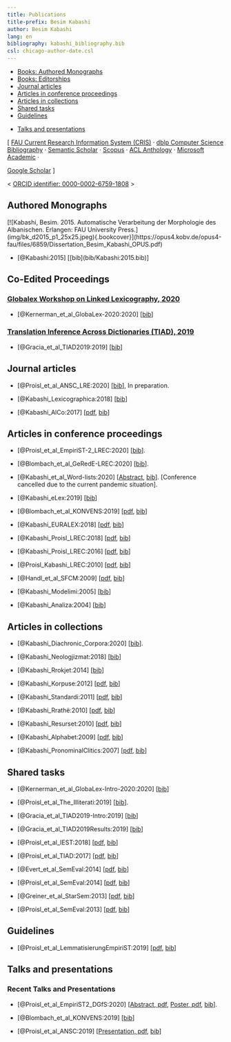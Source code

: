 ```yaml
---
title: Publications
title-prefix: Besim Kabashi
author: Besim Kabashi
lang: en
bibliography: kabashi_bibliography.bib
csl: chicago-author-date.csl
---
```



- [Books: Authored Monographs](#authored-monographs)
- [Books: Editorships](#co-edited-proceedings)
- [Journal articles](#journal-articles)
- [Articles in conference proceedings](#articles-in-conference-proceedings)
- [Articles in collections](#articles-in-collections)
- [Shared tasks](#shared-tasks)
- [Guidelines](#guidelines)
<!-- - [Organized Conferences](#organized-conferences) -->
- [Talks and presentations](#talks-and-presentations)

[ [FAU Current Research Information System (CRIS)](https://cris.fau.de/converis/portal/Person/104399870?auxfun=&lang=de_DE) ·
  [dblp Computer Science Bibliography](https://dblp.org/pers/hd/k/Kabashi:Besim) ·
  [Semantic Scholar](https://www.semanticscholar.org/author/Besim-Kabashi/2715062) ·
  [Scopus](https://www.scopus.com/authid/detail.uri?authorId=36608230200) ·
  [ACL Anthology](https://www.aclweb.org/anthology/people/b/besim-kabashi) ·
  [Microsoft Academic](https://academic.microsoft.com/author/1982230417/) ·
<!-- [CiteSeerˣ](https://citeseerx.ist.psu.edu/viewauth/summary?aid=771316) · -->
<!-- [Academia](https://uni-erlangen.academia.edu/BesimKabashi) · -->
<!-- [ResearchGate](https://www.researchgate.net/profile/Besim_Kabashi) · -->
  [Google Scholar](https://scholar.google.com/citations?hl=en&user=8KqEl74AAAAJ) ] 

< [ ORCID identifier: 0000-0002-6759-1808](https://orcid.org/0000-0002-6759-1808) ></div>


## Authored Monographs ##

<div class="cover">[![Kabashi, Besim. 2015. Automatische Verarbeitung der Morphologie des Albanischen. Erlangen: FAU University Press.](img/bk_d2015_p1_25x25.jpeg){.bookcover}](https://opus4.kobv.de/opus4-fau/files/6859/Dissertation_Besim_Kabashi_OPUS.pdf)</div>

- <div class="book"><div class="bibentry">[@Kabashi:2015] [[bib](bib/Kabashi:2015.bib)]</div>


## Co-Edited Proceedings ##

###  [Globalex Workshop on Linked Lexicography, 2020](https://globalex2020.globalex.link/globalex-workshop-lrec2020-about-globalex-lrec2020/)  ###

- [@Kernerman_et_al_GlobaLex-2020:2020] [[bib](bib/Kernerman_et_al_GlobaLex-2020:2020.bib)]

###  [Translation Inference Across Dictionaries (TIAD), 2019](https://tiad2019.unizar.es/index.html)  ###

- [@Gracia_et_al_TIAD2019:2019] [[bib](bib/Gracia_et_al_TIAD2019:2019.bib)]


## Journal articles ##

- [@Proisl_et_al_ANSC_LRE:2020] [[bib](bib/Proisl_et_al_ANSC_LRE:2020.bib)], In preparation.

- [@Kabashi_Lexicographica:2018] [[bib](bib/Kabashi_Lexicographica:2018.bib)]

- [@Kabashi_AlCo:2017] [[pdf](pdf/Kabashi_2017_AlCo.pdf), [bib](bib/Kabashi_AlCo:2017.bib)]


## Articles in conference proceedings ##

<!-- ### 2020 ## -->

- [@Proisl_et_al_EmpiriST-2_LREC:2020] [[bib](bib/Proisl_et_al_EmpiriST-2_LREC:2020.bib)].

- [@Blombach_et_al_GeRedE-LREC:2020] [[bib](bib/Blombach_et_al_GeRedE-LREC:2020.bib)].

- [@Kabashi_et_al_Word-lists:2020] [[Abstract](https://easychair.org/smart-program/APCLC2020/2020-02-13.html#talk:140430), [bib](bib/Kabashi_et_al_Word-lists:2020.bib)]. [Conference cancelled due to the current pandemic situation].

<!-- ### 2019 ## -->

- [@Kabashi_eLex:2019] [[bib](bib/Kabashi_eLex:2019.bib)]

- [@Blombach_et_al_KONVENS:2019] [[pdf](pdf/Blombach_et_al_2019_reddit_konvens.pdf), [bib](bib/Blombach_et_al_KONVENS2019GerReddit:2019.bib)]

<!-- ### 2018 ## -->

- [@Kabashi_EURALEX:2018] [[pdf](pdf/Kabashi_2018_euralex.pdf), [bib](bib/Kabashi_EURALEX:2018.bib)] 

- [@Kabashi_Proisl_LREC:2018] [[pdf](pdf/Kabashi_Proisl_2018_lrec.pdf), [bib](bib/Kabashi_Proisl_LREC:2018.bib)]

<!-- ### 2016 ### -->

- [@Kabashi_Proisl_LREC:2016] [[pdf](pdf/Kabashi_Proisl_2016_lrec.pdf), [bib](bib/Kabashi_Proisl_LREC:2016.bib)]



<!-- ### 2011 ### -->

- [@Proisl_Kabashi_LREC:2010] [[pdf](pdf/Proisl_Kabashi_2010_lrec.pdf), [bib](bib/Proisl_Kabashi_LREC:2010.bib)]

<!-- ### 2009 ### -->

- [@Handl_et_al_SFCM:2009] [[pdf](pdf/Handl_et_al_SFCM.pdf), [bib](bib/@Handl_et_al_SFCM:2009.bib)]

<!-- ### 2005 ### -->

- [@Kabashi_Modelimi:2005] [[bib](bib/Kabashi_Modelimi:2005.bib)]

<!-- ### 2004 ### -->

- [@Kabashi_Analiza:2004] [[bib](bib/Kabashi_Analiza:2004.bib)]


## Articles in collections ##

<!-- ### 2020 ## -->

- [@Kabashi_Diachronic_Corpora:2020] [[bib](bib/Kabashi_Diachronic_Corpora:2020.bib)].

<!-- ### 2018 ## -->

- [@Kabashi_Neologjizmat:2018] [[bib](bib/Kabashi_Neologjizmat:2018.bib)]

<!-- ### 2014 ### -->

- [@Kabashi_Rrokjet:2014] [[bib](bib/Kabashi_Rrokjet:2014.bib)]

<!-- ### 2012 ### -->

- [@Kabashi_Korpuse:2012] [[pdf](pdf/Kabashi_2012_korpuse.pdf), [bib](bib/Kabashi_Korpuse:2012.bib)]

<!-- ### 2011 ### -->

- [@Kabashi_Standardi:2011] [[pdf](pdf/Kabashi_2011_standardi.pdf), [bib](bib/Kabashi_Standardi:2011.bib)]

<!-- ### 2010 ### -->

- [@Kabashi_Rrathë:2010] [[pdf](pdf/Kabashi_2010_camaj.pdf), [bib](bib/Kabashi_Rrathë:2010.bib)]

- [@Kabashi_Resurset:2010] [[pdf](pdf/Kabashi_2009_resurset.pdf), [bib](bib/Kabashi_Resurset:2010.bib)]

<!-- ### 2009 ### -->

- [@Kabashi_Alphabet:2009] [[pdf](pdf/Kabashi_2009_alphabet.pdf), [bib](bib/Kabashi_Alphabet:2009.bib)]

<!-- ### 2007 ### -->

- [@Kabashi_PronominalClitics:2007] [[pdf](pdf/Kabashi_2007_clitics.pdf), [bib](bib/Kabashi_PronominalClitics:2007.bib)]


## Shared tasks ##

<!-- ### 2020 ## -->

- [@Kernerman_et_al_GlobaLex-Intro-2020:2020] [[bib](bib/Kernerman_et_al_GlobaLex-Intro-2020:2020.bib)]

<!-- ### 2019 ## -->

- [@Proisl_et_al_The_Illiterati:2019] [[bib](bib/Proisl_et_al_The_Illiterati:2019.bib)]. 

- [@Gracia_et_al_TIAD2019-Intro:2019] [[bib](bib/Gracia_et_al_TIAD2019-Intro:2019.bib)]

- [@Gracia_et_al_TIAD2019Results:2019] [[bib](bib/Gracia_et_al_TIAD2019Results:2019.bib)]

<!-- ### 2018 ## -->

- [@Proisl_et_al_IEST:2018] [[pdf](pdf/Proisl_et_al_2018_iest.pdf), [bib](bib/Proisl_et_al_IEST:2018.bib)]

<!-- ### 2017 ### -->

- [@Proisl_et_al_TIAD:2017] [[pdf](pdf/Proisl_et_al_2017_tiad.pdf), [bib](bib/Proisl_et_al_TIAD:2017.bib)]

<!-- ### 2014 ### -->

- [@Evert_et_al_SemEval:2014] [[pdf](pdf/evert_et_al_2014_semeval.pdf), [bib](bib/Evert_et_al_SemEval:2014.bib)]

- [@Proisl_et_al_SemEval:2014] [[pdf](pdf/Proisl_et_al_2014_semeval.pdf), [bib](bib/Proisl_et_al_SemEval:2014.bib)]

<!-- ### 2013 ### -->

- [@Greiner_et_al_StarSem:2013] [[pdf](pdf/Greiner_et_al_2013_starsem.pdf), [bib](bib/Greiner_et_al_StarSem:2013.bib)]

- [@Proisl_et_al_SemEval:2013] [[pdf](pdf/Proisl_et_al_2013_semeval.pdf), [bib](bib/Proisl_et_al_SemEval:2013.bib)]


## Guidelines ##

- [@Proisl_et_al_LemmatisierungEmpiriST:2019] [[pdf](pdf/Proisl_et_al_2019_EmpiriST-Lr.pdf), [bib](bib/Proisl_et_al_LemmatisierungEmpiriST:2019.bib)] 


<!-- ## Organized Conferences ## -->

<!-- ###  [KONVENS 2019](https://2019.konvens.org/) ### -->

<!-- - [@Evert_et_al_KONVENS2019ConfOrg] [[bib](bib/Evert_et_al_KONVENS2019ConfOrg.bib)] -->


## Talks and presentations ##

<!-- Kabashi et al. APCLA -->

### Recent Talks and Presentations ###

- [@Proisl_et_al_EmpiriST2_DGfS:2020] [[Abstract, pdf](pdf/Proisl_et_al_2020_DGFS_Abstract.pdf), [Poster, pdf](pdf/Proisl_et_al_EmpiriST-corpus-2.0_DGfS_CL_2020_Poster.pdf), [bib](bib/Proisl_et_al_EmpiriST2_DGfS:2020.bib)].

- [@Blombach_et_al_KONVENS:2019] [[bib](bib/Blombach_et_al_KONVENS:2019.bib)]

- [@Proisl_et_al_ANSC:2019] [[Presentation, pdf](pdf/Proisl_et_al_2019_NLP_for_German_CMC_Texts_ANSC_Bamberg_Presentation.pdf), [bib](bib/Proisl_et_al_ANSC:2019.bib)]


<!-- ### Selected Talks and presentations  ### -->

<!-- … -->
<!-- ILS, Sankt Petersbourg, Russia, 2006, 2016, 2018 -->
<!-- CAS, Tirana, Albania, 2011 (invited talk) -->
<!-- U. of Tirana / AAS, Albania, 2018 (invited talk) -->
<!-- U. of Prizren, R. of Kosovo, 2018 (invited talk) -->
<!-- National Library of the R. of Kosovo, Prishtina, Kosovo, 2018 (invited talk) -->
<!-- IpZeGjA, R. of North Macedonia, 2020 -->
<!-- U. of Prizren, R. of Kosovo, 2020 (invited talk) -->
<!-- … -->


<!-- ## News ## -->
